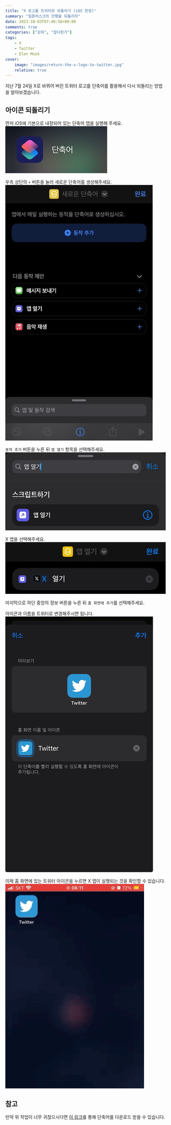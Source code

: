 ```yaml
---
title: "X 로고를 트위터로 되돌리기 (iOS 한정)"
summary: "일론머스크의 만행을 되돌리자"
date: 2023-10-03T07:40:58+09:00
comments: true
categories: ["강좌", "잡다한거"]
tags:
    - X
    - Twitter
    - Elon Musk
cover:
    image: "images/return-the-x-logo-to-twitter.jpg"
    relative: true
---
```


지난 7월 24일 X로 바뀌어 버린 트위터 로고를 단축어를 활용해서 다시 되돌리는 방법을 알아보겠습니다.

## 아이콘 되돌리기

먼저 iOS에 기본으로 내장되어 있는 단축어 앱을 실행해 주세요.
![단축어 앱](./images/shortcut.jpg)

우측 상단의 `+` 버튼을 눌러 새로운 단축어를 생성해주세요.
![새로운 단축어](./images/shortcut-01.jpg)

`동작 추가` 버튼을 누른 뒤 `앱 열기` 항목을 선택해주세요.
![앱 열기 추가](./images/shortcut-02.jpg)

X 앱을 선택해주세요.
![X 앱 선택](./images/shortcut-03.jpg)

마지막으로 하단 중앙의 정보 버튼을 누른 뒤 `홈 화면에 추가`를 선택해주세요.

아이콘과 이름을 트위터로 변경해주시면 됩니다.
![홈 화면에 추가](./images/shortcut-04.jpg)

이제 홈 화면에 있는 트위터 아이콘을 누르면 X 앱이 실행되는 것을 확인할 수 있습니다.
![X 아이콘 되돌리기 완료](./images/video.gif)

## 참고

만약 위 작업이 너무 귀찮으시다면 [이 링크](https://www.icloud.com/shortcuts/776c3b5795e347b8ae57b6a94a2be75f)를 통해 단축어를 다운로드 받을 수 있습니다.
